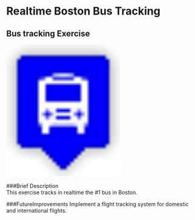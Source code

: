 # Realtime Boston Bus Tracking
## Bus tracking Exercise 
<img src= "./images/blue.png" width='300'/>   

###Brief Description   
This exercise tracks in realtime the #1 bus in Boston.    

###FutureImprovements
Implement a flight tracking system for domestic and international flights.
